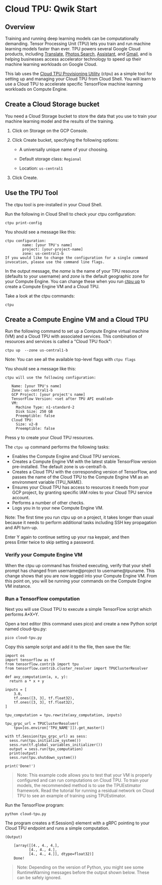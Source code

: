 Cloud TPU: Qwik Start
=====================

Overview
--------

Training and running deep learning models can be computationally demanding. Tensor Processing Unit (TPU) lets you train and run machine learning models faster than ever. TPU powers several Google Cloud products, including [Translate](https://ai.googleblog.com/2016/09/a-neural-network-for-machine.html), [Photos](https://www.blog.google/products/google-vr/google-lens-real-time-answers-questions-about-world-around-you/),[Search](https://searchengineland.com/meet-rankbrain-google-search-results-234386), [Assistant](https://deepmind.com/blog/wavenet-launches-google-assistant/), and [Gmail](https://www.blog.google/products/gmail/subject-write-emails-faster-smart-compose-gmail/), and is helping businesses access accelerator technology to speed up their machine learning workloads on Google Cloud.

This lab uses the [Cloud TPU Provisioning Utility](https://github.com/tensorflow/tpu/tree/master/tools/ctpu) (ctpu) as a simple tool for setting up and managing your Cloud TPU from Cloud Shell. You will learn to use a Cloud TPU to accelerate specific TensorFlow machine learning workloads on Compute Engine.

Create a Cloud Storage bucket
-----------------------------

You need a Cloud Storage bucket to store the data that you use to train your machine learning model and the results of the training.

1.  Click on Storage on the GCP Console.

2.  Click Create bucket, specifying the following options:

    -   A universally unique name of your choosing.

    -   Default storage class: `Regional`

    -   Location: `us-central1`

1.  Click Create.

Use the TPU Tool
----------------

The ctpu tool is pre-installed in your Cloud Shell.

Run the following in Cloud Shell to check your ctpu configuration:

```
ctpu print-config

```

You should see a message like this:

```
ctpu configuration:
        name: [your TPU's name]
        project: [your-project-name]
        zone: us-central1-b
If you would like to change the configuration for a single command invocation, please use the command line flags.

```

In the output message, the *name* is the name of your TPU resource (defaults to your username) and *zone* is the default geographic zone for your Compute Engine. You can change these when you run [ctpu up](https://cloud.google.com/tpu/docs/quickstart#create_resources) to create a Compute Engine VM and a Cloud TPU.

Take a look at the ctpu commands:

```
ctpu

```

Create a Compute Engine VM and a Cloud TPU
------------------------------------------

Run the following command to set up a Compute Engine virtual machine (VM) and a Cloud TPU with associated services. This combination of resources and services is called a "Cloud TPU flock":

```
ctpu up  --zone us-central1-b

```

Note: You can see all the available top-level flags with `ctpu flags`

You should see a message like this:

```
ctpu will use the following configuration:

   Name: [your TPU's name]
   Zone: us-central1-b
   GCP Project: [your project's name]
   TensorFlow Version: <set after TPU API enabled>
   VM:
     Machine Type: n1-standard-2
     Disk Size: 250 GB
     Preemptible: false
   Cloud TPU:
     Size: v2-8
     Preemptible: false

```

Press y to create your Cloud TPU resources.

The `ctpu up` command performs the following tasks:

-   Enables the Compute Engine and Cloud TPU services.
-   Creates a Compute Engine VM with the latest stable TensorFlow version pre-installed. The default zone is us-central1-b.
-   Creates a Cloud TPU with the corresponding version of TensorFlow, and passes the name of the Cloud TPU to the Compute Engine VM as an environment variable (TPU_NAME).
-   Ensures your Cloud TPU has access to resources it needs from your GCP project, by granting specific IAM roles to your Cloud TPU service account.
-   Performs a number of other checks.
-   Logs you in to your new Compute Engine VM.

Note: The first time you run ctpu up on a project, it takes longer than usual because it needs to perform additional tasks including SSH key propagation and API turn-up.

Enter Y again to continue setting up your rsa keypair, and then press Enter twice to skip setting a password.

### Verify your Compute Engine VM
When the ctpu up command has finished executing, verify that your shell prompt has changed from username@project to username@tpuname. This change shows that you are now logged into your Compute Engine VM. From this point on, you will be running your commands on the Compute Engine VM instance.

### Run a TensorFlow computation
Next you will use Cloud TPU to execute a simple TensorFlow script which performs A*X+Y.

Open a text editor (this command uses pico) and create a new Python script named cloud-tpu.py:
```
pico cloud-tpu.py
```

Copy this sample script and add it to the file, then save the file:
```
import os
import tensorflow as tf
from tensorflow.contrib import tpu
from tensorflow.contrib.cluster_resolver import TPUClusterResolver

def axy_computation(a, x, y):
  return a * x + y

inputs = [
    3.0,
    tf.ones([3, 3], tf.float32),
    tf.ones([3, 3], tf.float32),
]

tpu_computation = tpu.rewrite(axy_computation, inputs)

tpu_grpc_url = TPUClusterResolver(
    tpu=[os.environ['TPU_NAME']]).get_master()

with tf.Session(tpu_grpc_url) as sess:
  sess.run(tpu.initialize_system())
  sess.run(tf.global_variables_initializer())
  output = sess.run(tpu_computation)
  print(output)
  sess.run(tpu.shutdown_system())

print('Done!')
```

> Note: This example code allows you to test that your VM is properly configured and can run computations on Cloud TPU. To train your models, the recommended method is to use the TPUEstimator framework. Read the tutorial for running a residual network on Cloud TPU to see an example of training using TPUEstimator.

Run the TensorFlow program:
```
python cloud-tpu.py
```

The program creates a tf.Session() element with a gRPC pointing to your Cloud TPU endpoint and runs a simple computation.
```
(Output)

    [array([[4., 4., 4.],
           [4., 4., 4.],
           [4., 4., 4.]], dtype=float32)]
    Done!
```
> Note: Depending on the version of Python, you might see some RuntimeWarning messages before the output shown below. These can be safely ignored.
